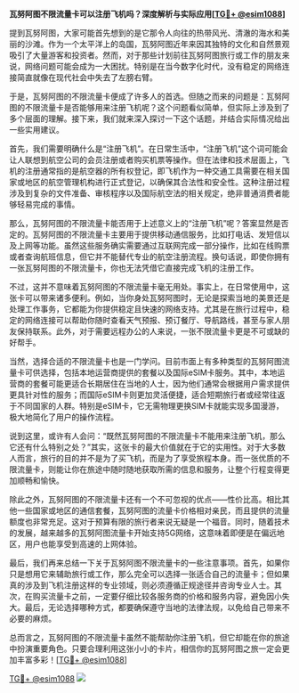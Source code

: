 **瓦努阿图不限流量卡可以注册飞机吗？深度解析与实际应用[[TG💪+ @esim1088](https://t.me/s/esim1088)]**

提到瓦努阿图，大家可能首先想到的是它那令人向往的热带风光、清澈的海水和美丽的沙滩。作为一个太平洋上的岛国，瓦努阿图近年来因其独特的文化和自然景观吸引了大量游客和投资者。然而，对于那些计划前往瓦努阿图旅行或工作的朋友来说，网络问题可能会成为一大困扰。特别是在当今数字化时代，没有稳定的网络连接简直就像在现代社会中失去了左膀右臂。

于是，瓦努阿图的不限流量卡便成了许多人的首选。但随之而来的问题是：瓦努阿图的不限流量卡是否能够用来注册飞机呢？这个问题看似简单，但实际上涉及到了多个层面的理解。接下来，我们就来深入探讨一下这个话题，并结合实际情况给出一些实用建议。

首先，我们需要明确什么是“注册飞机”。在日常生活中，“注册飞机”这个词可能会让人联想到航空公司的会员注册或者购买机票等操作。但在法律和技术层面上，飞机的注册通常指的是航空器的所有权登记，即飞机作为一种交通工具需要在相关国家或地区的航空管理机构进行正式登记，以确保其合法性和安全性。这种注册过程涉及到复杂的文件准备、审核程序以及国际航空法的相关规定，绝非普通消费者能够轻易完成的事情。

那么，瓦努阿图的不限流量卡能否用于上述意义上的“注册飞机”呢？答案显然是否定的。瓦努阿图的不限流量卡主要用于提供移动通信服务，比如打电话、发短信以及上网等功能。虽然这些服务确实需要通过互联网完成一部分操作，比如在线购票或者查询航班信息，但它并不能替代专业的航空注册流程。换句话说，即使你拥有一张瓦努阿图的不限流量卡，你也无法凭借它直接完成飞机的注册工作。

不过，这并不意味着瓦努阿图的不限流量卡毫无用处。事实上，在日常使用中，这张卡可以带来诸多便利。例如，当你身处瓦努阿图时，无论是探索当地的美景还是处理工作事务，它都能为你提供稳定且快速的网络支持。尤其是在旅行过程中，稳定的网络连接可以帮助你随时查看天气预报、预订餐厅、导航路线，甚至与家人朋友保持联系。此外，对于需要远程办公的人来说，一张不限流量卡更是不可或缺的好帮手。

当然，选择合适的不限流量卡也是一门学问。目前市面上有多种类型的瓦努阿图流量卡可供选择，包括本地运营商提供的套餐以及国际eSIM卡服务。其中，本地运营商的套餐可能更适合长期居住在当地的人士，因为他们通常会根据用户需求提供更具针对性的服务；而国际eSIM卡则更加灵活便捷，适合短期旅行者或经常往返于不同国家的人群。特别是eSIM卡，它无需物理更换SIM卡就能实现多国漫游，极大地简化了用户的操作流程。

说到这里，或许有人会问：“既然瓦努阿图的不限流量卡不能用来注册飞机，那么它还有什么特别之处？”其实，这张卡的最大价值就在于它的实用性。对于大多数人而言，旅行的目的并不是为了买飞机，而是为了享受旅程本身。而一张优质的不限流量卡，则能让你在旅途中随时随地获取所需的信息和服务，让整个行程变得更加顺畅和愉快。

除此之外，瓦努阿图的不限流量卡还有一个不可忽视的优点——性价比高。相比其他一些国家或地区的通信套餐，瓦努阿图的流量卡价格相对亲民，而且提供的流量额度也非常充足。这对于预算有限的旅行者来说无疑是一个福音。同时，随着技术的发展，越来越多的瓦努阿图流量卡开始支持5G网络，这意味着即便是在偏远地区，用户也能享受到高速的上网体验。

最后，我们再来总结一下关于瓦努阿图不限流量卡的一些注意事项。首先，如果你只是想用它来辅助旅行或工作，那么完全可以选择一张适合自己的流量卡；但如果真的涉及到飞机注册这样的专业领域，则必须遵循正规途径并咨询专业人士。其次，在购买流量卡之前，一定要仔细比较各服务商的价格和服务内容，避免因小失大。最后，无论选择哪种方式，都要确保遵守当地的法律法规，以免给自己带来不必要的麻烦。

总而言之，瓦努阿图的不限流量卡虽然不能帮助你注册飞机，但它却能在你的旅途中扮演重要角色。只要合理利用这张小小的卡片，相信你的瓦努阿图之旅一定会更加丰富多彩！[[TG💪+ @esim1088](https://t.me/s/esim1088)]

[TG💪+ @esim1088](https://t.me/s/esim1088) ![](https://i.postimg.cc/4NQfJmqS/Snipaste-2025-05-13-00-14-12.png)